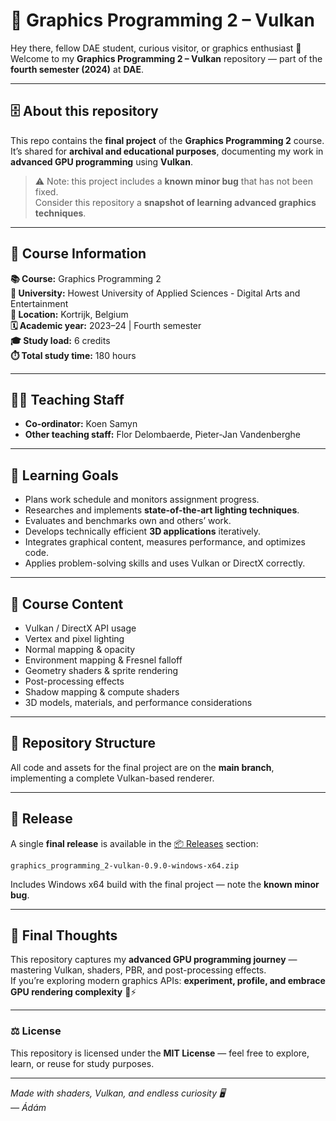 # 🌋 Graphics Programming 2 – Vulkan  

Hey there, fellow DAE student, curious visitor, or graphics enthusiast 👋  
Welcome to my **Graphics Programming 2 – Vulkan** repository — part of the **fourth semester (2024)** at **DAE**.

---

## 🗄️ About this repository

This repo contains the **final project** of the **Graphics Programming 2** course.  
It’s shared for **archival and educational purposes**, documenting my work in **advanced GPU programming** using **Vulkan**.

> ⚠️ Note: this project includes a **known minor bug** that has not been fixed.  
> Consider this repository a **snapshot of learning advanced graphics techniques**.

---

## 🔎 Course Information

**📚 Course:** Graphics Programming 2  
**🏫 University:** Howest University of Applied Sciences - Digital Arts and Entertainment   
**📍 Location:** Kortrijk, Belgium  
**🗓️ Academic year:** 2023–24 | Fourth semester  
**🎓 Study load:** 6 credits  
**⏱️ Total study time:** 180 hours  

---

## 👨‍🏫 Teaching Staff

- **Co-ordinator:** Koen Samyn
- **Other teaching staff:** Flor Delombaerde, Pieter-Jan Vandenberghe

---

## 🎯 Learning Goals

- Plans work schedule and monitors assignment progress.  
- Researches and implements **state-of-the-art lighting techniques**.  
- Evaluates and benchmarks own and others’ work.  
- Develops technically efficient **3D applications** iteratively.  
- Integrates graphical content, measures performance, and optimizes code.  
- Applies problem-solving skills and uses Vulkan or DirectX correctly.  

---

## 🧩 Course Content

- Vulkan / DirectX API usage  
- Vertex and pixel lighting  
- Normal mapping & opacity  
- Environment mapping & Fresnel falloff  
- Geometry shaders & sprite rendering  
- Post-processing effects  
- Shadow mapping & compute shaders  
- 3D models, materials, and performance considerations  

---

## 📂 Repository Structure

All code and assets for the final project are on the **main branch**, implementing a complete Vulkan-based renderer.

---

## 🚀 Release

A single **final release** is available in the [📦 Releases](../../releases) section:

`graphics_programming_2-vulkan-0.9.0-windows-x64.zip`

Includes Windows x64 build with the final project — note the **known minor bug**.

---

## 🧠 Final Thoughts

This repository captures my **advanced GPU programming journey** — mastering Vulkan, shaders, PBR, and post-processing effects.  
If you’re exploring modern graphics APIs: **experiment, profile, and embrace GPU rendering complexity** 🔬⚡

---

### ⚖️ License
This repository is licensed under the **MIT License** — feel free to explore, learn, or reuse for study purposes.

---

*Made with shaders, Vulkan, and endless curiosity 🖥️  
— Ádám*
